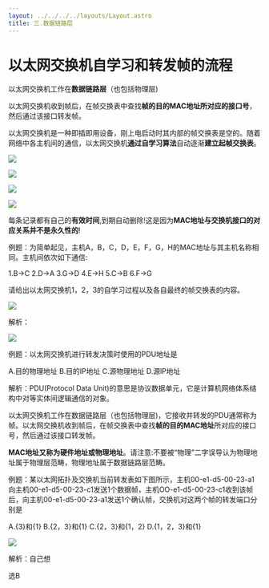 ```yaml
---
layout: ../../../../layouts/Layout.astro
title: 三.数据链路层
---
```


# 以太网交换机自学习和转发帧的流程

以太网交换机工作在**数据链路层**（也包括物理层)

以太网交换机收到帧后，在帧交换表中查找**帧的目的MAC地址所对应的接口号**，然后通过该接口转发帧。

以太网交换机是一种即插即用设备，刚上电启动时其内部的帧交换表是空的。随着网络中各主机间的通信，以太网交换机**通过自学习算法**自动逐渐**建立起帧交换表**。

![](https://img.0pt.im/computernet/3-9/3-9-1.png)

![](https://img.0pt.im/computernet/3-9/3-9-2.png)

![](https://img.0pt.im/computernet/3-9/3-9-3.png)

![](https://img.0pt.im/computernet/3-9/3-9-4.png)

每条记录都有自己的**有效时间**,到期自动删除!这是因为**MAC地址与交换机接口的对应关系并不是永久性的**!

例题：为简单起见，主机A，B，C，D，E，F，G，H的MAC地址与其主机名称相同。主机间依次如下通信:

1.B→C  2.D→A  3.G→D  4.E→H  5.C→B  6.F→G

请给出以太网交换机1，2，3的自学习过程以及各自最终的帧交换表的内容。

![](https://img.0pt.im/computernet/3-9/3-9-5.png)

解析：

![](https://img.0pt.im/computernet/3-9/3-9-6.png)

例题：以太网交换机进行转发决策时使用的PDU地址是

A.目的物理地址    B.目的IP地址    C.源物理地址    D.源lP地址

解析：PDU(Protocol Data Unit)的意思是协议数据单元，它是计算机网络体系结构中对等实体间逻辑通信的对象。

以太网交换机工作在数据链路层（也包括物理层)，它接收并转发的PDU通常称为帧。以太网交换机收到帧后，在帧交换表中查找**帧的目的MAC地址**所对应的接口号，然后通过该接口转发帧。

**MAC地址又称为硬件地址或物理地址**。请注意:不要被“物理”二字误导认为物理地址属于物理层范畴，物理地址属于数据链路层范畴。

例题：某以太网拓扑及交换机当前转发表如下图所示，主机00-e1-d5-00-23-a1向主机00-e1-d5-00-23-c1发送1个数据帧，主机OO-e1-d5-00-23-c1收到该帧后，向主机00-e1-d5-00-23-a1发送1个确认帧，交换机对这两个帧的转发端口分别是 

A.{3}和{1}    B.{2，3}和{1}    C.{2，3}和{1，2}    D.{1，2，3}和{1}

![](https://img.0pt.im/computernet/3-9/3-9-7.png)

解析：自己想

选B
